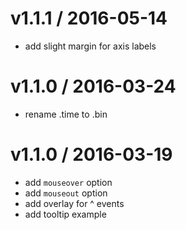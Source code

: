 
v1.1.1 / 2016-05-14
===================

  * add slight margin for axis labels

v1.1.0 / 2016-03-24
===================

  - rename .time to .bin


v1.1.0 / 2016-03-19
===================

  - add `mouseover` option
  - add `mouseout` option
  - add overlay for ^ events
  - add tooltip example
